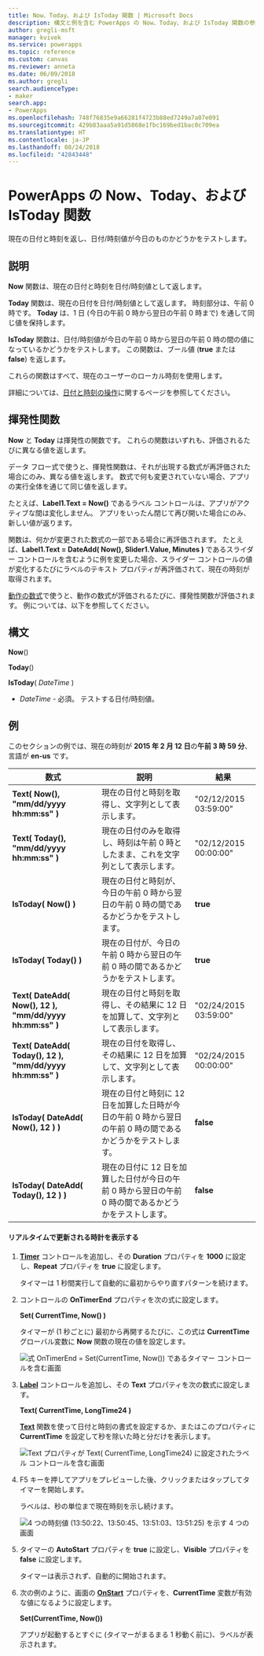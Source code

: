 ```yaml
---
title: Now、Today、および IsToday 関数 | Microsoft Docs
description: 構文と例を含む PowerApps の Now、Today、および IsToday 関数の参照情報
author: gregli-msft
manager: kvivek
ms.service: powerapps
ms.topic: reference
ms.custom: canvas
ms.reviewer: anneta
ms.date: 06/09/2018
ms.author: gregli
search.audienceType:
- maker
search.app:
- PowerApps
ms.openlocfilehash: 748f76835e9a66281f4723b88ed7249a7a07e091
ms.sourcegitcommit: 429b83aaa5a91d5868e1fbc169bed1bac0c709ea
ms.translationtype: HT
ms.contentlocale: ja-JP
ms.lasthandoff: 08/24/2018
ms.locfileid: "42843448"
---
```

# <a name="now-today-and-istoday-functions-in-powerapps"></a>PowerApps の Now、Today、および IsToday 関数
現在の日付と時刻を返し、日付/時刻値が今日のものかどうかをテストします。

## <a name="description"></a>説明
**Now** 関数は、現在の日付と時刻を日付/時刻値として返します。

**Today** 関数は、現在の日付を日付/時刻値として返します。 時刻部分は、午前 0 時です。 **Today** は、1 日 (今日の午前 0 時から翌日の午前 0 時まで) を通して同じ値を保持します。

**IsToday** 関数は、日付/時刻値が今日の午前 0 時から翌日の午前 0 時の間の値になっているかどうかをテストします。 この関数は、ブール値 (**true** または **false**) を返します。

これらの関数はすべて、現在のユーザーのローカル時刻を使用します。

詳細については、[日付と時刻の操作](../show-text-dates-times.md)に関するページを参照してください。

## <a name="volatile-functions"></a>揮発性関数
**Now** と **Today** は揮発性の関数です。  これらの関数はいずれも、評価されるたびに異なる値を返します。  

データ フロー式で使うと、揮発性関数は、それが出現する数式が再評価された場合にのみ、異なる値を返します。  数式で何も変更されていない場合、アプリの実行全体を通じて同じ値を返します。

たとえば、**Label1.Text = Now()** であるラベル コントロールは、アプリがアクティブな間は変化しません。  アプリをいったん閉じて再び開いた場合にのみ、新しい値が返ります。

関数は、何かが変更された数式の一部である場合に再評価されます。  たとえば、**Label1.Text = DateAdd( Now(), Slider1.Value, Minutes )** であるスライダー コントロールを含むように例を変更した場合、スライダー コントロールの値が変化するたびにラベルのテキスト プロパティが再評価されて、現在の時刻が取得されます。

[動作の数式](../working-with-formulas-in-depth.md)で使うと、動作の数式が評価されるたびに、揮発性関数が評価されます。  例については、以下を参照してください。

## <a name="syntax"></a>構文
**Now**()

**Today**()

**IsToday**( *DateTime* )

* *DateTime* - 必須。  テストする日付/時刻値。

## <a name="examples"></a>例
このセクションの例では、現在の時刻が **2015 年 2 月 12 日**の**午前 3 時 59 分**、言語が **en-us** です。

| 数式 | 説明 | 結果 |
| --- | --- | --- |
| **Text( Now(), "mm/dd/yyyy hh:mm:ss" )** |現在の日付と時刻を取得し、文字列として表示します。 |"02/12/2015 03:59:00" |
| **Text( Today(), "mm/dd/yyyy hh:mm:ss" )** |現在の日付のみを取得し、時刻は午前 0 時としたまま、これを文字列として表示します。 |"02/12/2015 00:00:00" |
| **IsToday( Now() )** |現在の日付と時刻が、今日の午前 0 時から翌日の午前 0 時の間であるかどうかをテストします。 |**true** |
| **IsToday( Today() )** |現在の日付が、今日の午前 0 時から翌日の午前 0 時の間であるかどうかをテストします。 |**true** |
| **Text( DateAdd( Now(), 12 ), "mm/dd/yyyy hh:mm:ss" )** |現在の日付と時刻を取得し、その結果に 12 日を加算して、文字列として表示します。 |"02/24/2015 03:59:00" |
| **Text( DateAdd( Today(), 12 ), "mm/dd/yyyy hh:mm:ss" )** |現在の日付を取得し、その結果に 12 日を加算して、文字列として表示します。 |"02/24/2015 00:00:00" |
| **IsToday( DateAdd( Now(), 12 ) )** |現在の日付と時刻に 12 日を加算した日時が今日の午前 0 時から翌日の午前 0 時の間であるかどうかをテストします。 |**false** |
| **IsToday( DateAdd( Today(), 12 ) )** |現在の日付に 12 日を加算した日付が今日の午前 0 時から翌日の午前 0 時の間であるかどうかをテストします。 |**false** |

#### <a name="display-a-clock-that-updates-in-real-time"></a>リアルタイムで更新される時計を表示する

1. **[Timer](../controls/control-timer.md)** コントロールを追加し、その **Duration** プロパティを **1000** に設定し、**Repeat** プロパティを **true** に設定します。

    タイマーは 1 秒間実行して自動的に最初からやり直すパターンを続けます。 

1. コントロールの **OnTimerEnd** プロパティを次の式に設定します。

    **Set( CurrentTime, Now() )**

    タイマーが (1 秒ごとに) 最初から再開するたびに、この式は **CurrentTime** グローバル変数に **Now** 関数の現在の値を設定します。

    ![式 OnTimerEnd = Set(CurrentTime, Now()) であるタイマー コントロールを含む画面](media/function-now-today-istoday/now-set-currenttime.png)

1. **[Label](../controls/control-text-box.md)** コントロールを追加し、その **Text** プロパティを次の数式に設定します。

    **Text( CurrentTime, LongTime24 )**

    **[Text](function-text.md)** 関数を使って日付と時刻の書式を設定するか、またはこのプロパティに **CurrentTime** を設定して秒を除いた時と分だけを表示します。

    ![Text プロパティが Text( CurrentTime, LongTime24) に設定されたラベル コントロールを含む画面](media/function-now-today-istoday/now-use-currenttime.png)

1. F5 キーを押してアプリをプレビューした後、クリックまたはタップしてタイマーを開始します。

    ラベルは、秒の単位まで現在時刻を示し続けます。

    ![4 つの時刻値 (13:50:22、13:50:45、13:51:03、13:51:25) を示す 4 つの画面](media/function-now-today-istoday/now-four-times.png)

1. タイマーの **AutoStart** プロパティを **true** に設定し、**Visible** プロパティを **false** に設定します。

    タイマーは表示されず、自動的に開始されます。

1. 次の例のように、画面の **[OnStart](../controls/control-screen.md)** プロパティを、**CurrentTime** 変数が有効な値になるように設定します。

    **Set(CurrentTime, Now())**

    アプリが起動するとすぐに (タイマーがまるまる 1 秒動く前に)、ラベルが表示されます。
